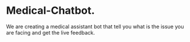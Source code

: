 # Medical-Chatbot.

We are creating a medical assistant bot that tell you what is the issue you are facing and get the live feedback.

